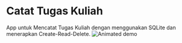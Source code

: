 # Catat Tugas Kuliah
App untuk Mencatat Tugas Kuliah dengan menggunakan SQLite dan menerapkan Create-Read-Delete.
![Animated demo](https://chillibits.com/github-media/SplashScreen/animated_demo.gif)
